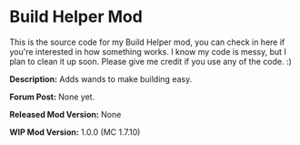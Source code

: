 Build Helper Mod
=============
This is the source code for my Build Helper mod, you can check in here if you're interested in how something works. I know my code is messy, but I plan to clean it up soon. Please give me credit if you use any of the code. :)

<b>Description:</b> Adds wands to make building easy.

<b>Forum Post:</b> None yet.

<b>Released Mod Version:</b> None

<b>WIP Mod Version:</b> 1.0.0 (MC 1.7.10)

